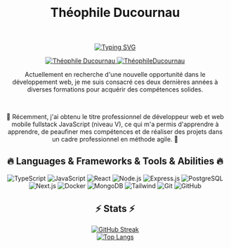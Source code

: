 <h1 align="center">
  <br><br>
  Théophile Ducournau
  <br><br>
</h1>

<div align="center">
  <a href="https://git.io/typing-svg">
    <img src="https://readme-typing-svg.demolab.com?font=Poppins&weight=600&size=30&duration=4000&pause=1000&center=true&vCenter=true&random=false&width=500&lines=Hello+there++%F0%9F%91%8B%F0%9F%8F%BC;I%E2%80%99m+a+fullstack+js+developer++%F0%9F%A7%91%F0%9F%8F%BC%E2%80%8D%F0%9F%92%BB;Nice+to+meet+you++%F0%9F%A4%9D%F0%9F%8F%BC" alt="Typing SVG" />
  </a>
</div>

<div align="center" style="margin: 1em; gap: 1em;">
  <a href="https://www.linkedin.com/public-profile/settings?trk=d_flagship3_profile_self_view_public_profile">
    <img src="https://img.shields.io/badge/-LinkedIn-black.svg?style=flat-square&logo=LinkedIn&logoColor=white&link=https://www.linkedin.com/public-profile/settings?trk=d_flagship3_profile_self_view_public_profile" alt="Théophile Ducournau">
  </a>
  <a href="https://theophile-ducournau.com/">
    <img src="https://img.shields.io/badge/-Portfolio-black.svg?style=flat-square&logo=Portfolio&logoColor=white&link=https://theophile-ducournau.com/" alt="ThéophileDucournau">
  </a>
</div>

<p align="center">
Actuellement en recherche d'une nouvelle opportunité dans le développement web, je me suis consacré ces deux dernières années à diverses formations pour acquérir des compétences solides.
</p>
<br>
<p align="center">
🌟 Récemment, j'ai obtenu le titre professionnel de développeur web et web mobile fullstack JavaScript (niveau V), ce qui m'a permis d'apprendre à apprendre, de peaufiner mes compétences et de réaliser des projets dans un cadre professionnel en méthode agile. 🚀
</p>

<h2 align="center">🔥 Languages & Frameworks & Tools & Abilities 🔥</h2>

<p align="center">
  <img src="https://img.shields.io/badge/-TypeScript-blue?style=flat-square&logo=typescript&logoColor=white" alt="TypeScript">
  <img src="https://img.shields.io/badge/-JavaScript-black?style=flat-square&logo=javascript&logoColor=white" alt="JavaScript">
  <img src="https://img.shields.io/badge/-React-blue?style=flat-square&logo=react&logoColor=white" alt="React">
  <img src="https://img.shields.io/badge/-Node.js-black?style=flat-square&logo=node.js&logoColor=white" alt="Node.js">
  <img src="https://img.shields.io/badge/-Express.js-blue?style=flat-square&logo=express&logoColor=white" alt="Express.js">
  <img src="https://img.shields.io/badge/-PostgreSQL-black?style=flat-square&logo=postgresql&logoColor=white" alt="PostgreSQL">
  <img src="https://img.shields.io/badge/-Next-black?style=flat-square&logo=next.js&logoColor=white" alt="Next.js">
  <img src="https://img.shields.io/badge/-Docker-blue?style=flat-square&logo=docker&logoColor=white" alt="Docker">
  <img src="https://img.shields.io/badge/-MongoDB-black?style=flat-square&logo=mongodb&logoColor=white" alt="MongoDB">
  <img src="https://img.shields.io/badge/-Tailwind-blue?style=flat-square&logo=tailwindcss&logoColor=white" alt="Tailwind">
  <img src="https://img.shields.io/badge/-Git-black?style=flat-square&logo=git&logoColor=white" alt="Git">
  <img src="https://img.shields.io/badge/-Github-blue?style=flat-square&logo=git&logoColor=white" alt="GitHub">
</p>

<h2 align="center">⚡ Stats ⚡</h2>

<div align="center">
  <a href="https://git.io/streak-stats">
    <img src="https://streak-stats.demolab.com?user=Theophile-Dcn&theme=dark" alt="GitHub Streak">
  </a>
</div>

<div align="center">
  <a href="https://git.io/top-langs">
    <img src="https://github-readme-stats.vercel.app/api/top-langs/?username=Theophile-Dcn&theme=dark" alt="Top Langs">
  </a>
</div>
